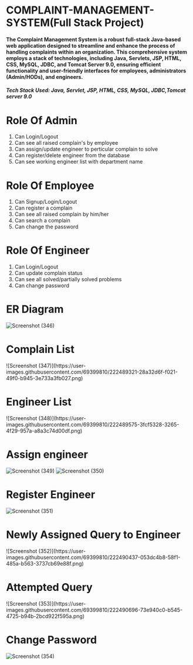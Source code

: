 # COMPLAINT-MANAGEMENT-SYSTEM(Full Stack Project)

<h4> The Complaint Management System is a robust full-stack Java-based web application designed to streamline and enhance the process of handling complaints within an organization. This comprehensive system employs a stack of technologies, including Java, Servlets, JSP, HTML, CSS, MySQL, JDBC, and Tomcat Server 9.0, ensuring efficient functionality and user-friendly interfaces for employees, administrators (Admin/HODs), and engineers.</h4>

<h5>Tech Stack Used: Java, Servlet, JSP, HTML, CSS, MySQL, JDBC,Tomcat server 9.0</h5>

<h1>Role Of Admin</h1>
<ol>
<li>Can Login/Logout </li>
<li> Can see all raised complain's by employee </li>
<li>Can assign/update engineer to perticular complain to solve</li>
<li>Can register/delete engineer from the database</li>
<li>Can see working engineer list with department name</li> </ol>


<h1>Role Of Employee</h1>
<ol>
<li>Can Signup/Login/Logout </li>
<li> Can register a complain</li>
<li>Can see all raised complain by him/her</li>
<li>Can search a complain</li>
<li>Can change the password</li> </ol>

 
<h1>Role Of Engineer</h1>
<ol>
<li>Can Login/Logout </li>
<li> Can update complain status</li>
<li>Can see all solved/partially solved problems</li>
<li>Can change password</li> </ol>
 

<h1>ER Diagram</h1>

![Screenshot (346)](https://user-images.githubusercontent.com/69399810/222488623-80ce806b-aa31-4f1c-b824-3db109556699.png)

<h1>Complain List</h1>
![Screenshot (347)](https://user-images.githubusercontent.com/69399810/222489321-28a32d6f-f021-49f0-b945-3e733a3fb027.png)

<h1>Engineer List</h1>
![Screenshot (348)](https://user-images.githubusercontent.com/69399810/222489575-3fcf5328-3265-4f29-957a-a8a3c74d00df.png)

<h1>Assign engineer</h1>

![Screenshot (349)](https://user-images.githubusercontent.com/69399810/222489715-435b5cc0-2998-481d-989e-3dbe4eb6a199.png)
![Screenshot (350)](https://user-images.githubusercontent.com/69399810/222490090-795580ee-d1e9-4bfd-a55f-e5980f92f497.png)

<h1>Register Engineer</h1>

![Screenshot (351)](https://user-images.githubusercontent.com/69399810/222490302-0ee2fe14-a77f-41ba-96ef-487a2683f7d8.png)

<h1>Newly Assigned Query to Engineer</h1>
![Screenshot (352)](https://user-images.githubusercontent.com/69399810/222490437-053dc4b8-58f1-485a-b563-3737cb69e88f.png)

<h1>Attempted Query</h1>
![Screenshot (353)](https://user-images.githubusercontent.com/69399810/222490696-73e940c0-b545-4725-b94b-2bcd922f595a.png)

<h1>Change Password</h1>

![Screenshot (354)](https://user-images.githubusercontent.com/69399810/222490793-a9e26432-e1ff-4281-ba6e-44063b2fe0a5.png)


